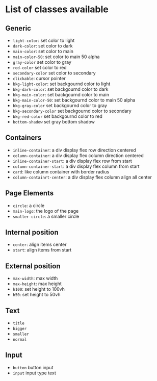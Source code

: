 # List of classes available

## Generic
- `light-color`: set color to light
- `dark-color`: set color to dark
- `main-color`: set color to main
- `main-color-50`: set color to main 50 alpha
- `gray-color` set color to gray
- `red-color` set color to red
- `secondary-color` set color to secondary
- `clickable`: cursor pointer
- `bkg-light-color`: set backgournd color to light
- `bkg-dark-color`: set backgournd color to dark
- `bkg-main-color`: set backgournd color to main
- `bkg-main-color-50`: set backgournd color to main 50 alpha
- `bkg-gray-color` set backgournd color to gray
- `bkg-secondary-color` set backgournd color to secondary
- `bkg-red-color` set backgournd color to red
- `bottom-shadow` set gray bottom shadow

## Containers
- `inline-container`: a div display flex row direction centered
- `column-container`: a div display flex column direction centered
- `inline-container-start`: a div display flex row from start
- `column-container-start`: a div display flex column from start
- `card`: like column container with border radius
- `column-containrt-center`: a div display flex column align all center

## Page Elements
- `circle`: a circle
- `main-logo`: the logo of the page
- `smaller-circle`: a smaller circle

## Internal position
- `center`: align items center
- `start`: align items from start

## External position
- `max-width`: max width
- `max-height`: max height
- `h100`: set height to 100vh
- `h50`: set height to 50vh

## Text
- `title`
- `bigger` 
- `smaller`
- `normal`

## Input
- `button` button input
- `input` input type text
